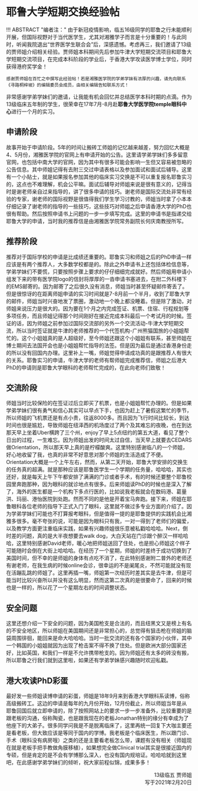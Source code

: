 # 耶鲁大学短期交换经验帖

!!! ABSTRACT "编者注："
    由于新冠疫情影响，临五16级同学的耶鲁之行未能顺利开展，但国际视野对于当代医学生，尤其对湘雅学子而言是十分重要的！与此同时，听闻我院退出“世界医学生联合会”后，深感遗憾。考虑再三，我们邀请了13级的贾师姐介绍相关经验。贾师姐本科期间先后参加牛津大学短期交流项目和耶鲁大学短期交流项目，在完成本科阶段的学业后，于香港大学攻读医学博士学位，同时获得港府奖学金！

    感谢贾师姐在百忙之中撰写此经验帖！若是湘雅医学院的学弟学妹有浓厚的兴趣，请先向联系《寻路桐梓坡》的编辑委员会成员，由相关编辑告知联系方式！

非常感谢学弟学妹们的邀请，让我能有机会回忆并总结医学本科时期的点滴。作为13级临床五年制的学生，很荣幸在17年7月-8月赴**耶鲁大学医学院temple眼科中心**进行一个月的实习。

## 申请阶段

故事开始于申请阶段。5年的时间让搬砖工师姐的记忆越来越差，努力回忆大概是4、5月份，湘雅医学院的官网上有申请开始的公告。这里请学弟学妹们多多留意官网，也包括中南大学的官网，因为其中有很多可能会影响一生但又容易被忽略的公告信息。其中师姐记得有去附三交过申请表格以及参加面试和面试后辅导。这里有一个小贴士，就是如果报名参加其他的临床实习交换是不可以重复报名耶鲁实习的，这点也不难理解，机会公平嘛。面试后辅导对师姐来说是很有意义的，记得当时是谢老师亲自过来指导的，讲了很多申请的技巧。谢老师是国际交流处非常有经验的专家，谢老师的国际视野是很值得我们学生学习讨教的，师姐当时拿了小本本仔细记录了谢老师的指导的一些技巧，这些技巧对师姐之后申请香港大学的PhD也很有帮助。然后按照申请书上问题的一步一步填写完成。这里的申请书是指递交给耶鲁大学的申请，当时我的推荐信是由湘雅医学院常务副院长何庆南教授所写。

## 推荐阶段

推荐对于国际学校的申请是比成绩还重要的。耶鲁实习和师姐之后的PhD申请一样应该是有两个推荐人，大多数学校都是的。除此之外申请书上还包括体检信息等，学弟学妹们不要慌，只要按照步骤上要求的仔仔细细完成就好。然后师姐用申请小组发下来的带有医学院logo的信封将厚厚的一沓申请书塞进去，在附二外科楼下的EMS邮寄的。因为邮寄了之后很久没有消息，师姐当时甚至怀疑邮件寄丢了。但是很惊讶的在距离师姐申请的实习时间就是7-8月前一个半月，收到了耶鲁大学的邮件，师姐当时兴奋地发了票圈，激动地一个晚上都没睡着。但是除了激动，对师姐来说压力是很大的。因为要在1个月之内完成签证、机票、住宿、行程规划等多项任务，而且师姐记得那个时间刚好在接近完成本科最后一个考试月的时候。签证的话，因为师姐之前参加过国际交流部的另外一个交流活动-牛津大学短期交流，所以当时签证就是牛津的老师推荐的一个代签机构-广州熊猫国旅的小姐姐帮忙的。这个小姐姐真的是人超级好，至今师姐还跟这个小姐姐有联系，甚至师姐在博士期间去法国开会也是小姐姐帮忙指导的法签。但是因为最后是通过香港身份走的所以没有回国内办理。这里补上一嘴，师姐觉得申请成功真的是跟推荐人有很大的关系。耶鲁实习的申请，牛津大学的老师有帮师姐完成推荐信，师姐之后港大PhD的申请则是耶鲁大学眼科的老师帮忙完成的，在此向老师们致敬！

## 交流阶段

师姐当时比较保险的在签证过后立即买了机票，也是小姐姐帮忙办理的。但是如果学弟学妹们很有勇气和信心其实可以早点下手，也因为赶上了暑假这繁忙的季节，所以师姐的飞机票还是有点小贵，往返8000多。而且因为飞行时间比较长，到达时间也很是尴尬，导致师姐在纽泽西的机场度过了两个及其难忘的夜晚，也在到达那天早上坐着Uber横跨了三个州，enjoy了早上5点纽约的第五大道，看见了整个日出的过程，一生难忘。因为师姐出发的时间太过自信，当天早上就要去CEDARS做Orientation，所以那天早上真的是柠檬酸爽。这里特别感谢临八的一个师姐，好心地收留了我，也真的非常不好意思对那个师姐的生活造成了不便。Orientation大概是一个上午左右，然而，从第二天开始，耶鲁大学安排的交换生的任务真的超满。就是那种应该是耶鲁医学生一个学期的任务量，哈哈哈，其实也还好，就是每天上午下午都安排了满满的门诊或者手术，有的时候还要整个耶鲁校园里奔跑那种，因为眼科的就诊地点有很多。后来师姐读PhD的时候也是深入了解了，海外的医生都是一个机构下多点行医的，比如说我老板就会在数码港、葛量洪、玛丽、港怡医院到处跑。然而不同的是他是开着宝马奔跑。接下来，师姐在耶鲁眼科各位老师的指导下正式入门了眼科，这里就不做过多专业方面的介绍了。因为学弟学妹们可能也不打算报考眼科，但是值得一提的是耶鲁提供的实践机会比湘雅多很多。毫不夸张的说，可能是因为眼科只有我，一对一得到了老师们的偏爱，以及教学方面更注重临床实践，如果有兴趣师姐很乐意被私戳哈哈哈。Next，倒时差的问题，真的是大半夜想要去walk dog，大白天站在门诊跟个醉汉一样哈哈哈，这里特别感谢David老师，暖心地把师姐送回了住处，也是担心师姐这个样子可能随时会倒在大街上哈哈哈。在经历了一个星期，师姐的时差终于成功切换到了美国时间，但不幸的是师姐的身体有点吃不消了，在此特别感谢附二普外的老师还有谢老师，在我生病的时候online会诊，很幸运的不是阑尾炎，不然可能就没有现在活蹦乱跳的师姐了。这里再插一嘴，师姐第一次经历时差其实是去牛津，但是可能当时比较兴奋所以并没有这么明显，然而这第二次真的是很要命了，回来的时候也是一样的，所以花了一个星期左右的时间调整状态。

## 安全问题

这里还想介绍一下安全的问题，因为美国枪支是合法的，而且纽黑文又是榜上有名的不安全地区，所以师姐在美国期间还是非常担心的，总觉得有狙击枪在师姐的脑袋周围徘徊，能回来是命大哈哈哈。当时一批交流的还有各个国家的小伙伴，其中一个韩国的小姐姐就因为出现了枪击案不得不换了住处。但是欧洲大部分国家还好，比如英国，和我们一样是不允许携带枪支的。因为师姐还有太多的砖没有搬，所以耶鲁之行我们就到这里啦，如果还有学弟学妹感兴趣随时欢迎私戳。

## 港大攻读PhD彩蛋

最好发一些师姐读博申请的彩蛋，师姐是18年9月来到香港大学眼科系读博，俗称高级搬砖工。这边的申请是每年的九月份开始，12月份截止，所以师姐当年是从耶鲁回国后就立即申请的，除了按照网站上的要求一步一步准备外，比较重要的是跟老板的沟通，俗称陶瓷，也是跟我现在的老板Jonathan特别的缘分有幸成为了他座下的大弟子。很多同学问我是不是脱离临床了，这里再统一回复下大咖主要还是看老板，但大致应该是等同于国内的学博。我老板是个临床医生，所以跟门诊、手术（眼科没有病房哦）之类的还是主要看老板怎么带，课题有没有相关（师姐现在就是老板手把手教做角膜移植），如果想完全做Clinical trial其实是很接近国内的专硕，但是肯定的是不会有学博那么深入，也没有国内规培证。哈哈哈就到这里吧，在此感谢学弟学妹们的倾听，祝大家前程似锦，成果多多！

<p align="right">13级临五 贾师姐<br/>写于2021年2月20日</p>